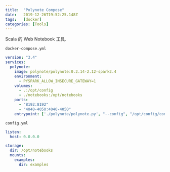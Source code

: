 ```yaml
---
title:  "Polynote Compose"
date:   2019-12-26T19:52:25.148Z
tags:   [docker]
categories: [Tools]
---
```


Scala 的  Web Notebook 工具.

`docker-compose.yml`
```yaml
version: "3.4"
services:
  polynote:
    image: polynote/polynote:0.2.14-2.12-spark2.4
    environment:
      - PYSPARK_ALLOW_INSECURE_GATEWAY=1
    volumes:
      - .:/opt/config
      - ./notebooks:/opt/notebooks
    ports:
      - "8192:8192"
      - "4040-4050:4040-4050"
    entrypoint: ['./polynote/polynote.py', "--config", "/opt/config/config.yml"]
```

`config.yml`
```yaml
listen:
  host: 0.0.0.0

storage:
  dir: /opt/notebooks
  mounts:
    examples:
      dir: examples
```